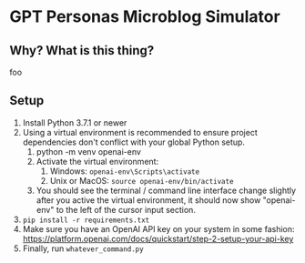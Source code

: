 # GPT Personas Microblog Simulator

## Why? What is this thing?

foo

## Setup

1. Install Python 3.7.1 or newer
1. Using a virtual environment is recommended to ensure project dependencies don't conflict with your global Python setup.
   1. python -m venv openai-env
   1. Activate the virtual environment:
      1. Windows: `openai-env\Scripts\activate` 
      1. Unix or MacOS: `source openai-env/bin/activate`
   1. You should see the terminal / command line interface change slightly after you active the virtual environment, it should now show "openai-env" to the left of the cursor input section.
1. `pip install -r requirements.txt`
1. Make sure you have an OpenAI API key on your system in some fashion: https://platform.openai.com/docs/quickstart/step-2-setup-your-api-key
1. Finally, run `whatever_command.py`